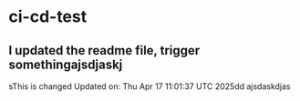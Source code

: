 # ci-cd-test
## I updated the readme file, trigger somethingajsdjaskj
sThis is changed
Updated on: Thu Apr 17 11:01:37 UTC 2025dd
ajsdaskdjas
